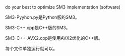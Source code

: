 do your best to optimize SM3 implementation (software)

SM3-Pyyhon.py是Python版的SM3。

SM3-C++.cpp是C++版的SM3。

SM3-C++-AVX2.cpp是使用AVX2优化的C++版。

每个文件单独运行就可以。
